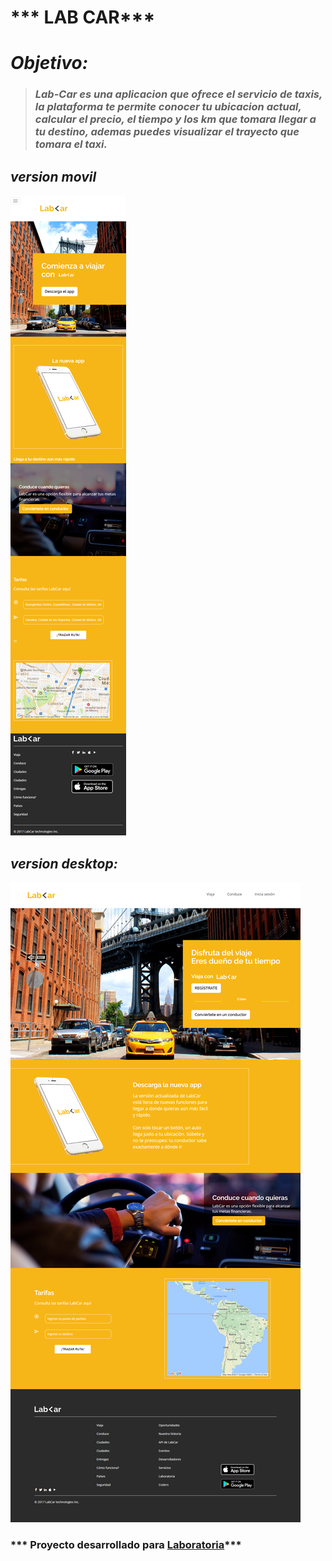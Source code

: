 # *** LAB CAR***

# *Objetivo:*

> ### *Lab-Car es una aplicacion que ofrece el servicio de taxis, la plataforma te permite conocer tu ubicacion actual, calcular el precio, el tiempo y los km que tomara llegar a tu destino, ademas puedes visualizar el trayecto que tomara el taxi.*

## *version movil*

![MOVIL](assets/images/version-movil.png)

## *version desktop:*

![DESKTOP](assets/images/version-web.png)



### *** Proyecto desarrollado para [Laboratoria](www.Laboratoria.la)***
